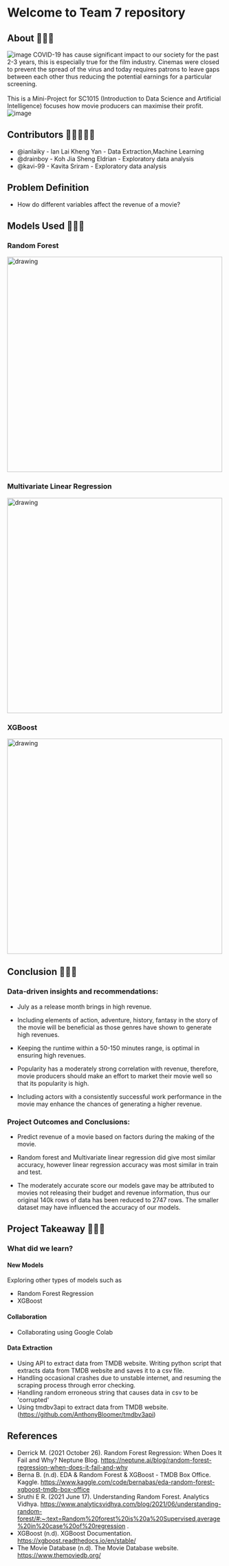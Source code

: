# Welcome to Team 7 repository

## About 🙋🏻‍♂️

![image](https://user-images.githubusercontent.com/22881021/164909096-1e296551-1ca9-4f8c-bf03-d00eed0d9031.png)
COVID-19 has cause significant impact to our society for the past 2-3 years, this is especially true for the film
industry. Cinemas were closed to prevent the spread of the virus and today requires patrons to leave gaps between each
other thus reducing the potential earnings for a particular screening. <br><br>
This is a Mini-Project for SC1015 (Introduction to Data Science and Artificial Intelligence) focuses how movie producers
can maximise their profit.
![image](https://user-images.githubusercontent.com/22881021/164909203-36ce62ca-04c7-4cfe-a29e-1f7ae9dd2c80.png)

## Contributors 🧙🏻‍♀️🧙🏻

* @ianlaiky - Ian Lai Kheng Yan - Data Extraction,Machine Learning
* @drainboy - Koh Jia Sheng Eldrian - Exploratory data analysis
* @kavi-99 - Kavita Sriram - Exploratory data analysis

## Problem Definition

* How do different variables affect the revenue of a movie?

## Models Used 🙆🏻‍♂️

### Random Forest
<img src="https://user-images.githubusercontent.com/22881021/164909254-66618370-9fa0-4089-9a84-fc87bcc2a436.png" alt="drawing" width="500"/>

### Multivariate Linear Regression
<img src="https://user-images.githubusercontent.com/22881021/164909313-f4ebe39f-cd3c-4999-8643-bbefb7040f40.png" alt="drawing" width="500"/>

### XGBoost
<img src="https://user-images.githubusercontent.com/22881021/164909320-9162259f-3ac3-481a-bc61-905ddd9dd685.png" alt="drawing" width="500"/>

## Conclusion 👨🏻‍💻

### Data-driven insights and recommendations:

* July as a release month brings in high revenue.

* Including elements of action, adventure, history, fantasy in the story of the movie will be beneficial as those genres
  have shown to generate high revenues.

* Keeping the runtime within a 50-150 minutes range, is optimal in ensuring high revenues.

* Popularity has a moderately strong correlation with revenue, therefore, movie producers should make an effort to
  market their movie well so that its popularity is high.

* Including actors with a consistently successful work performance in the movie may enhance the chances of generating a
  higher revenue.

### Project Outcomes and Conclusions:

* Predict revenue of a movie based on factors during the making of the movie.

* Random forest and Multivariate linear regression did give most similar accuracy, however linear regression accuracy
  was most similar in train and test.
* The moderately accurate score our models gave may be attributed to movies not releasing their budget and revenue
  information, thus our original 140k rows of data has been reduced to 2747 rows. The smaller dataset may have
  influenced the accuracy of our models.

## Project Takeaway 👨🏻‍🎓

### What did we learn?

#### New Models

Exploring other types of models such as

* Random Forest Regression
* XGBoost


#### Collaboration

* Collaborating using Google Colab

#### Data Extraction

* Using API to extract data from TMDB website. Writing python script that extracts data from TMDB website and saves it to
a csv file. 
* Handling occasional crashes due to unstable internet, and resuming the scraping process through error checking. 
* Handling random erroneous string that causes data in csv to be 'corrupted'
* Using tmdbv3api to extract data from TMDB website. (https://github.com/AnthonyBloomer/tmdbv3api)

## References

* Derrick M. (2021 October 26). Random Forest Regression: When Does It Fail and Why? Neptune
  Blog. https://neptune.ai/blog/random-forest-regression-when-does-it-fail-and-why
* Berna B. (n.d). EDA & Random Forest & XGBoost - TMDB Box Office.
  Kaggle. https://www.kaggle.com/code/bernabas/eda-random-forest-xgboost-tmdb-box-office
* Sruthi E R. (2021 June 17). Understanding Random Forest. Analytics
  Vidhya. https://www.analyticsvidhya.com/blog/2021/06/understanding-random-forest/#:~:text=Random%20forest%20is%20a%20Supervised,average%20in%20case%20of%20regression
  .
* XGBoost (n.d). XGBoost Documentation. https://xgboost.readthedocs.io/en/stable/
* The Movie Database (n.d). The Movie Database website. https://www.themoviedb.org/ 

